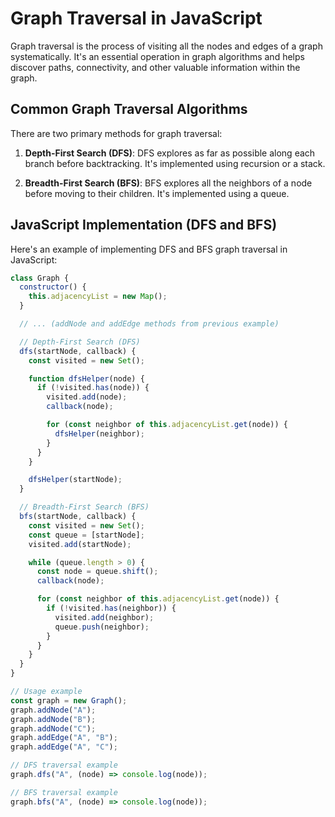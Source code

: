 # Graph Traversal in JavaScript

Graph traversal is the process of visiting all the nodes and edges of a graph systematically. It's an essential operation in graph algorithms and helps discover paths, connectivity, and other valuable information within the graph.

## Common Graph Traversal Algorithms

There are two primary methods for graph traversal:

1. **Depth-First Search (DFS)**: DFS explores as far as possible along each branch before backtracking. It's implemented using recursion or a stack.

2. **Breadth-First Search (BFS)**: BFS explores all the neighbors of a node before moving to their children. It's implemented using a queue.

## JavaScript Implementation (DFS and BFS)

Here's an example of implementing DFS and BFS graph traversal in JavaScript:

```javascript
class Graph {
  constructor() {
    this.adjacencyList = new Map();
  }

  // ... (addNode and addEdge methods from previous example)

  // Depth-First Search (DFS)
  dfs(startNode, callback) {
    const visited = new Set();

    function dfsHelper(node) {
      if (!visited.has(node)) {
        visited.add(node);
        callback(node);

        for (const neighbor of this.adjacencyList.get(node)) {
          dfsHelper(neighbor);
        }
      }
    }

    dfsHelper(startNode);
  }

  // Breadth-First Search (BFS)
  bfs(startNode, callback) {
    const visited = new Set();
    const queue = [startNode];
    visited.add(startNode);

    while (queue.length > 0) {
      const node = queue.shift();
      callback(node);

      for (const neighbor of this.adjacencyList.get(node)) {
        if (!visited.has(neighbor)) {
          visited.add(neighbor);
          queue.push(neighbor);
        }
      }
    }
  }
}

// Usage example
const graph = new Graph();
graph.addNode("A");
graph.addNode("B");
graph.addNode("C");
graph.addEdge("A", "B");
graph.addEdge("A", "C");

// DFS traversal example
graph.dfs("A", (node) => console.log(node));

// BFS traversal example
graph.bfs("A", (node) => console.log(node));
